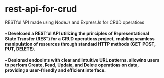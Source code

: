 # rest-api-for-crud
RESTful API made using NodeJs and ExpressJs for CRUD operations

<h4> • Developed a RESTful API utilizing the principles of Representational State Transfer (REST) for a CRUD operations project, enabling seamless manipulation of resources through standard HTTP methods (GET, POST, PUT, DELETE). 
<h4> • Designed endpoints with clear and intuitive URL patterns, allowing users to perform Create, Read, Update, and Delete operations on data, providing a user-friendly and efficient interface. 
